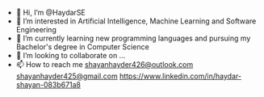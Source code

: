 - 👋 Hi, I’m @HaydarSE
- 👀 I’m interested in Artificial Intelligence, Machine Learning and Software Engineering 
- 🌱 I’m currently learning new programming languages and pursuing my Bachelor's degree in Computer Science
- 💞️ I’m looking to collaborate on ...
- 📫 How to reach me shayanhayder426@outlook.com shayanhayder425@gmail.com 
https://www.linkedin.com/in/haydar-shayan-083b671a8
<!---
HaydarSE/HaydarSE is a ✨ special ✨ repository because its `README.md` (this file) appears on your GitHub profile.
You can click the Preview link to take a look at your changes.
--->
